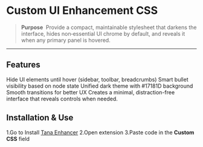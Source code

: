 # Custom UI Enhancement CSS

> **Purpose** 
> Provide a compact, maintainable stylesheet that darkens the interface, hides non‑essential UI chrome by default, and reveals it when any primary panel is hovered. 

---

## Features

Hide UI elements until hover (sidebar, toolbar, breadcrumbs)
Smart bullet visibility based on node state
Unified dark theme with 
#17181D background
Smooth transitions for better UX
Creates a minimal, distraction-free interface that reveals controls when needed.
                                                                                                    

## Installation & Use

1.Go to Install [Tana Enhancer](https://chromewebstore.google.com/detail/tana-enhancer/ajokoklihkcaomlpphlbbmgkgilckfig)
2.Open extension
3.Paste code in the **Custom CSS** field

